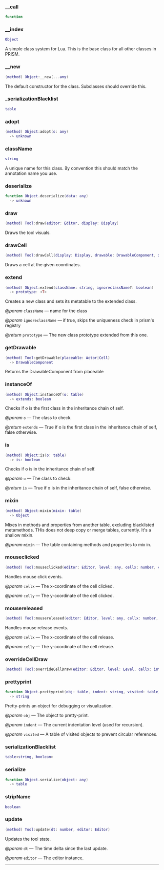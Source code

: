 
### __call


```lua
function
```

### __index


```lua
Object
```

 A simple class system for Lua. This is the base class for all other classes in PRISM.

### __new


```lua
(method) Object:__new(...any)
```

 The default constructor for the class. Subclasses should override this.

### _serializationBlacklist


```lua
table
```

### adopt


```lua
(method) Object:adopt(o: any)
  -> unknown
```

### className


```lua
string
```

A unique name for this class. By convention this should match the annotation name you use.

### deserialize


```lua
function Object.deserialize(data: any)
  -> unknown
```

### draw


```lua
(method) Tool:draw(editor: Editor, display: Display)
```

Draws the tool visuals.

### drawCell


```lua
(method) Tool:drawCell(display: Display, drawable: DrawableComponent, x: number, y: number)
```

Draws a cell at the given coordinates.

### extend


```lua
(method) Object:extend(className: string, ignoreclassName?: boolean)
  -> prototype: <T>
```

 Creates a new class and sets its metatable to the extended class.

@*param* `className` — name for the class

@*param* `ignoreclassName` — if true, skips the uniqueness check in prism's registry

@*return* `prototype` — The new class prototype extended from this one.

### getDrawable


```lua
(method) Tool:getDrawable(placeable: Actor|Cell)
  -> DrawableComponent
```

Returns the DrawableComponent from placeable

### instanceOf


```lua
(method) Object:instanceOf(o: table)
  -> extends: boolean
```

 Checks if o is the first class in the inheritance chain of self.

@*param* `o` — The class to check.

@*return* `extends` — True if o is the first class in the inheritance chain of self, false otherwise.

### is


```lua
(method) Object:is(o: table)
  -> is: boolean
```

 Checks if o is in the inheritance chain of self.

@*param* `o` — The class to check.

@*return* `is` — True if o is in the inheritance chain of self, false otherwise.

### mixin


```lua
(method) Object:mixin(mixin: table)
  -> Object
```

 Mixes in methods and properties from another table, excluding blacklisted metamethods.
 THis does not deep copy or merge tables, currently. It's a shallow mixin.

@*param* `mixin` — The table containing methods and properties to mix in.

### mouseclicked


```lua
(method) Tool:mouseclicked(editor: Editor, level: any, cellx: number, celly: number)
```

Handles mouse click events.

@*param* `cellx` — The x-coordinate of the cell clicked.

@*param* `celly` — The y-coordinate of the cell clicked.

### mousereleased


```lua
(method) Tool:mousereleased(editor: Editor, level: any, cellx: number, celly: number)
```

Handles mouse release events.

@*param* `cellx` — The x-coordinate of the cell release.

@*param* `celly` — The y-coordinate of the cell release.

### overrideCellDraw


```lua
(method) Tool:overrideCellDraw(editor: Editor, level: Level, cellx: integer, celly: integer)
```

### prettyprint


```lua
function Object.prettyprint(obj: table, indent: string, visited: table)
  -> string
```

 Pretty-prints an object for debugging or visualization.

@*param* `obj` — The object to pretty-print.

@*param* `indent` — The current indentation level (used for recursion).

@*param* `visited` — A table of visited objects to prevent circular references.

### serializationBlacklist


```lua
table<string, boolean>
```

### serialize


```lua
function Object.serialize(object: any)
  -> table
```

### stripName


```lua
boolean
```

### update


```lua
(method) Tool:update(dt: number, editor: Editor)
```

Updates the tool state.

@*param* `dt` — The time delta since the last update.

@*param* `editor` — The editor instance.


---

